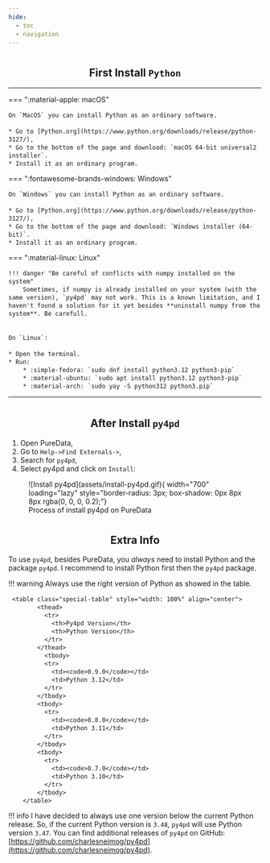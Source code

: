 ```yaml
---
hide:
  - toc
  - navigation
---
```

# <h2 align="center"> **First Install `Python`** </h2>

---

=== ":material-apple: macOS"

    On `MacOS` you can install Python as an ordinary software.

    * Go to [Python.org](https://www.python.org/downloads/release/python-3127/),
    * Go to the bottom of the page and download: `macOS 64-bit universal2 installer`.
    * Install it as an ordinary program.


=== ":fontawesome-brands-windows: Windows"

    On `Windows` you can install Python as an ordinary software.

    * Go to [Python.org](https://www.python.org/downloads/release/python-3127/),
    * Go to the bottom of the page and download: `Windows installer (64-bit)`.
    * Install it as an ordinary program.

=== ":material-linux: Linux"

    !!! danger "Be careful of conflicts with numpy installed on the system"
        Sometimes, if numpy is already installed on your system (with the same version), `py4pd` may not work. This is a known limitation, and I haven't found a solution for it yet besides **uninstall numpy from the system**. Be carefull.


    On `Linux`:

    * Open the terminal.
    * Run:
        * :simple-fedora: `sudo dnf install python3.12 python3-pip`
        * :material-ubuntu: `sudo apt install python3.12 python3-pip`
        * :material-arch: `sudo yay -S python312 python3.pip`

--- 
# <h2 align="center"> **After Install `py4pd`** </h2>

1. Open PureData,
2. Go to `Help->Find Externals->`,
3. Search for `py4pd`,
4. Select py4pd and click on `Install`:

<figure markdown>
  ![Install py4pd](assets/install-py4pd.gif){ width="700" loading="lazy"  style="border-radius: 3px; box-shadow: 0px 8px 8px rgba(0, 0, 0, 0.2);"}
  <figcaption>Process of install py4pd on PureData</figcaption>
</figure>

# <h2 align="center"> **Extra Info** </h2>


To use `py4pd`, besides PureData, you *always* need to install Python and the package `py4pd`. I recommend to install Python first then the `py4pd` package.

!!! warning
    Always use the right version of Python as showed in the table.
    
    
     <table class="special-table" style="width: 100%" align="center">
            <thead>
              <tr>
                <th>Py4pd Version</th>
                <th>Python Version</th>
              </tr>
            </thead>
              <tbody>
              <tr>
                <td><code>0.9.0</code></td>
                <td>Python 3.12</td>
              </tr>
            </tbody>
            <tbody>
              <tr>
                <td><code>0.8.0</code></td>
                <td>Python 3.11</td>
              </tr>
            </tbody>
            <tbody>
              <tr>
                <td><code>0.7.0</code></td>
                <td>Python 3.10</td>
              </tr>
            </tbody>
        </table>

!!! info
    I have decided to always use one version below the current Python release. So, if the current Python version is `3.48`, `py4pd` will use Python version `3.47`. You can find additional releases of `py4pd` on GitHub: [https://github.com/charlesneimog/py4pd](https://github.com/charlesneimog/py4pd).
